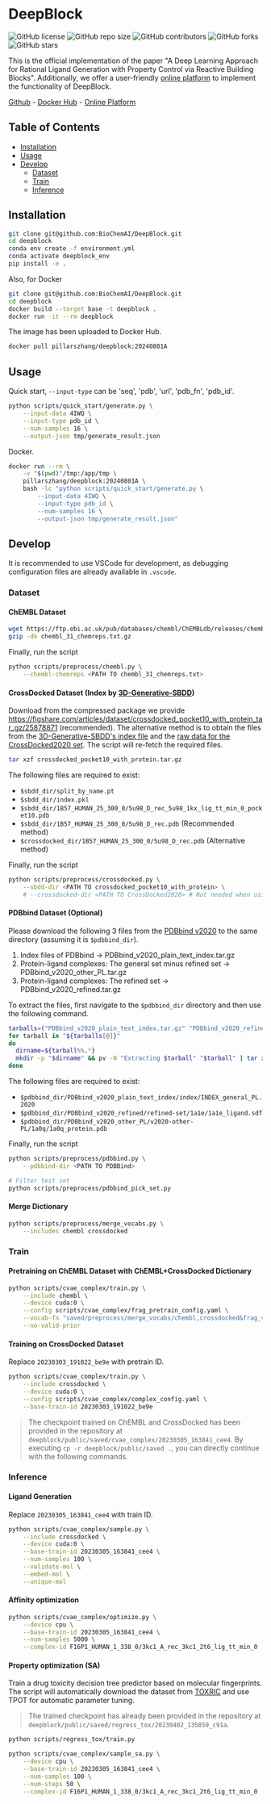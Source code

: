 # DeepBlock

![GitHub license](https://img.shields.io/github/license/BioChemAI/DeepBlock.svg)
![GitHub repo size](https://img.shields.io/github/repo-size/BioChemAI/DeepBlock.svg)
![GitHub contributors](https://img.shields.io/github/contributors/BioChemAI/DeepBlock)
![GitHub forks](https://badgen.net/github/forks/BioChemAI/DeepBlock)
![GitHub stars](https://img.shields.io/github/stars/BioChemAI/DeepBlock.svg)

This is the official implementation of the paper "A Deep Learning Approach for Rational Ligand Generation with Property Control via Reactive Building Blocks".
Additionally, we offer a user-friendly [online platform](https://biochemai.app.pizyds.com/) to implement the functionality of DeepBlock.

[Github](https://github.com/BioChemAI/DeepBlock) -
[Docker Hub](https://hub.docker.com/r/pillarszhang/deepblock) -
[Online Platform](https://biochemai.app.pizyds.com/)

## Table of Contents

- [Installation](#installation)
- [Usage](#usage)
- [Develop](#develop)
  - [Dataset](#dataset)
  - [Train](#train)
  - [Inference](#inference)

## Installation

```bash
git clone git@github.com:BioChemAI/DeepBlock.git
cd deepblock
conda env create -f environment.yml
conda activate deepblock_env
pip install -e .
```

Also, for Docker

```bash
git clone git@github.com:BioChemAI/DeepBlock.git
cd deepblock
docker build --target base -t deepblock .
docker run -it --rm deepblock
```

The image has been uploaded to Docker Hub.

```bash
docker pull pillarszhang/deepblock:20240801A
```

## Usage

Quick start, `--input-type` can be 'seq', 'pdb', 'url', 'pdb_fn', 'pdb_id'.

```bash
python scripts/quick_start/generate.py \
    --input-data 4IWQ \
    --input-type pdb_id \
    --num-samples 16 \
    --output-json tmp/generate_result.json
```

Docker.

```bash
docker run --rm \
    -v "$(pwd)"/tmp:/app/tmp \
    pillarszhang/deepblock:20240801A \
    bash -lc "python scripts/quick_start/generate.py \
        --input-data 4IWQ \
        --input-type pdb_id \
        --num-samples 16 \
        --output-json tmp/generate_result.json"
```

## Develop

It is recommended to use VSCode for development, as debugging configuration files are already available in `.vscode`.

### Dataset

#### ChEMBL Dataset

```bash
wget https://ftp.ebi.ac.uk/pub/databases/chembl/ChEMBLdb/releases/chembl_31/chembl_31_chemreps.txt.gz
gzip -dk chembl_31_chemreps.txt.gz
```

Finally, run the script

```bash
python scripts/preprocess/chembl.py \
    --chembl-chemreps <PATH TO chembl_31_chemreps.txt>
```

#### CrossDocked Dataset (Index by [3D-Generative-SBDD](https://github.com/luost26/3D-Generative-SBDD))

Download from the compressed package we provide <https://figshare.com/articles/dataset/crossdocked_pocket10_with_protein_tar_gz/25878871> (recommended). The alternative method is to obtain the files from the [3D-Generative-SBDD's index file](https://github.com/luost26/3D-Generative-SBDD/blob/main/data/README.md) and the [raw data for the CrossDocked2020 set](https://github.com/gnina/models/tree/master/data/CrossDocked2020). The script will re-fetch the required files.

```bash
tar xzf crossdocked_pocket10_with_protein.tar.gz
```

The following files are required to exist:

- `$sbdd_dir/split_by_name.pt`
- `$sbdd_dir/index.pkl`
- `$sbdd_dir/1B57_HUMAN_25_300_0/5u98_D_rec_5u98_1kx_lig_tt_min_0_pocket10.pdb`
- `$sbdd_dir/1B57_HUMAN_25_300_0/5u98_D_rec.pdb` (Recommended method)
- `$crossdocked_dir/1B57_HUMAN_25_300_0/5u98_D_rec.pdb` (Alternative method)

Finally, run the script

```bash
python scripts/preprocess/crossdocked.py \
    --sbdd-dir <PATH TO crossdocked_pocket10_with_protein> \
    # --crossdocked-dir <PATH TO CrossDocked2020> # Not needed when using the recommended method
```

#### PDBbind Dataset (Optional)

Please download the following 3 files from the [PDBbind v2020](http://www.pdbbind.org.cn/download.php) 
to the same directory (assuming it is `$pdbbind_dir`).

1. Index files of PDBbind -> PDBbind_v2020_plain_text_index.tar.gz
2. Protein-ligand complexes: The general set minus refined set -> PDBbind_v2020_other_PL.tar.gz
3. Protein-ligand complexes: The refined set -> PDBbind_v2020_refined.tar.gz

To extract the files, first navigate to the `$pdbbind_dir` directory and then use the following command.

```bash
tarballs=("PDBbind_v2020_plain_text_index.tar.gz" "PDBbind_v2020_refined.tar.gz" "PDBbind_v2020_other_PL.tar.gz")
for tarball in "${tarballs[@]}"
do
  dirname=${tarball%%.*}
  mkdir -p "$dirname" && pv -N "Extracting $tarball" "$tarball" | tar xzf - -C "$dirname"
done
```

The following files are required to exist:

- `$pdbbind_dir/PDBbind_v2020_plain_text_index/index/INDEX_general_PL.2020`
- `$pdbbind_dir/PDBbind_v2020_refined/refined-set/1a1e/1a1e_ligand.sdf`
- `$pdbbind_dir/PDBbind_v2020_other_PL/v2020-other-PL/1a0q/1a0q_protein.pdb`

Finally, run the script

```bash
python scripts/preprocess/pdbbind.py \
    --pdbbind-dir <PATH TO PDBBind>

# Filter test set
python scripts/preprocess/pdbbind_pick_set.py
```

#### Merge Dictionary

```bash
python scripts/preprocess/merge_vocabs.py \
    --includes chembl crossdocked
```

### Train

#### Pretraining on ChEMBL Dataset with ChEMBL+CrossDocked Dictionary

```bash
python scripts/cvae_complex/train.py \
    --include chembl \
    --device cuda:0 \
    --config scripts/cvae_complex/frag_pretrain_config.yaml \
    --vocab-fn "saved/preprocess/merge_vocabs/chembl,crossdocked&frag_vocab.json" \
    --no-valid-prior
```

#### Training on CrossDocked Dataset

Replace `20230303_191022_be9e` with pretrain ID.

```bash
python scripts/cvae_complex/train.py \
    --include crossdocked \
    --device cuda:0 \
    --config scripts/cvae_complex/complex_config.yaml \
    --base-train-id 20230303_191022_be9e
```

> The checkpoint trained on ChEMBL and CrossDocked has been provided in the repository at `deepblock/public/saved/cvae_complex/20230305_163841_cee4`. By executing `cp -r deepblock/public/saved .`, you can directly continue with the following commands.

### Inference

#### Ligand Generation

Replace `20230305_163841_cee4` with train ID.

```bash
python scripts/cvae_complex/sample.py \
    --include crossdocked \
    --device cuda:0 \
    --base-train-id 20230305_163841_cee4 \
    --num-samples 100 \
    --validate-mol \
    --embed-mol \
    --unique-mol
```

#### Affinity optimization

```bash
python scripts/cvae_complex/optimize.py \
    --device cpu \
    --base-train-id 20230305_163841_cee4 \
    --num-samples 5000 \
    --complex-id F16P1_HUMAN_1_338_0/3kc1_A_rec_3kc1_2t6_lig_tt_min_0
```

#### Property optimization (SA)

Train a drug toxicity decision tree predictor based on molecular fingerprints. The script will automatically download the dataset from [TOXRIC](https://toxric.bioinforai.tech/) and use TPOT for automatic parameter tuning.

> The trained checkpoint has already been provided in the repository at `deepblock/public/saved/regress_tox/20230402_135859_c91a`.

```bash
python scripts/regress_tox/train.py
```

```bash
python scripts/cvae_complex/sample_sa.py \
    --device cpu \
    --base-train-id 20230305_163841_cee4 \
    --num-samples 100 \
    --num-steps 50 \
    --complex-id F16P1_HUMAN_1_338_0/3kc1_A_rec_3kc1_2t6_lig_tt_min_0
```

